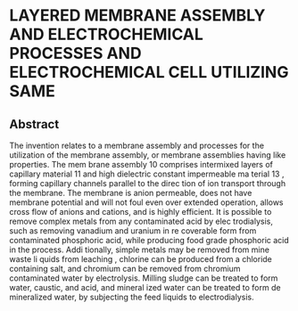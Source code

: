 # LAYERED MEMBRANE ASSEMBLY AND ELECTROCHEMICAL PROCESSES AND ELECTROCHEMICAL CELL UTILIZING SAME

## Abstract
The invention relates to a membrane assembly and processes for the utilization of the membrane assembly, or membrane assemblies having like properties. The mem brane assembly 10 comprises intermixed layers of capillary material 11 and high dielectric constant impermeable ma terial 13 , forming capillary channels parallel to the direc tion of ion transport through the membrane. The membrane is anion permeable, does not have membrane potential and will not foul even over extended operation, allows cross flow of anions and cations, and is highly efficient. It is possible to remove complex metals from any contaminated acid by elec trodialysis, such as removing vanadium and uranium in re coverable form from contaminated phosphoric acid, while producing food grade phosphoric acid in the process. Addi tionally, simple metals may be removed from mine waste li quids from leaching , chlorine can be produced from a chloride containing salt, and chromium can be removed from chromium contaminated water by electrolysis. Milling sludge can be treated to form water, caustic, and acid, and mineral ized water can be treated to form de mineralized water, by subjecting the feed liquids to electrodialysis.